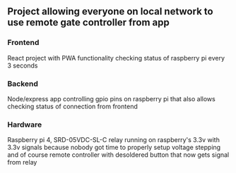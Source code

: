 <h2>Project allowing everyone on local network to use remote gate controller from app</h1>

<h3>Frontend</h3>
<p>React project with PWA functionality checking status of raspberry pi every 3 seconds</p>

<h3>Backend</h3>
<p>Node/express app controlling gpio pins on raspberry pi that also allows checking status of connection from frontend</p>

<h3>Hardware</h3>
<p>Raspberry pi 4, SRD-05VDC-SL-C relay running on raspberry's 3.3v with 3.3v signals because nobody got time to properly setup voltage stepping and of course remote controller with desoldered button that now gets signal from relay</p>
